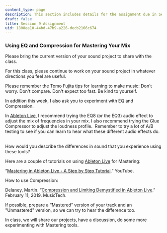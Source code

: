```yaml
---
content_type: page
description: This section includes details for the assignment due in Session 9.
draft: false
title: Session 9 Assignment
uid: 1808ea10-44bd-47b9-a226-decb2166c674
---
```

### Using EQ and Compression for Mastering Your Mix

Please bring the current version of your sound project to share with the class.  

For this class, please continue to work on your sound project in whatever directions you feel are useful.  

Please remember the Tomo Fujita tips for learning to make music: Don't worry. Don't compare. Don't expect too fast. Be kind to yourself.  

In addition this week, I also ask you to experiment with EQ and Compression.  

In [Ableton Live](https://www.ableton.com/en/live/), I recommend trying the EQ8 (or the EQ3) audio effect to adjust the mix of frequencies in your mix. I also recommend trying the Glue Compressor to adjust the loudness profile.  Remember to try a lot of A/B testing to see if you can learn to hear what these different audio effects do.  

How would you describe the differences in sound that you experience using these tools?  

Here are a couple of tutorials on using [Ableton Live](https://www.ableton.com/en/live/) for Mastering:

“[Mastering in Ableton Live - A Step by Step Tutorial](https://www.youtube.com/watch?v=HnQ8qEk4910).” YouTube.

How to use Compression: 

Delaney, Martin. “[Compression and Limiting Demystified in Ableton Live](https://musictech.com/tutorials/compression-and-limiting-demystified-in-ableton-live/).” February 11, 2019. MusicTech.

If possible, prepare a “Mastered” version of your track and an "Unmastered" version, so we can try to hear the difference too.  

In class, we will share our projects, have a discussion, do some more experimenting with Mastering tools.